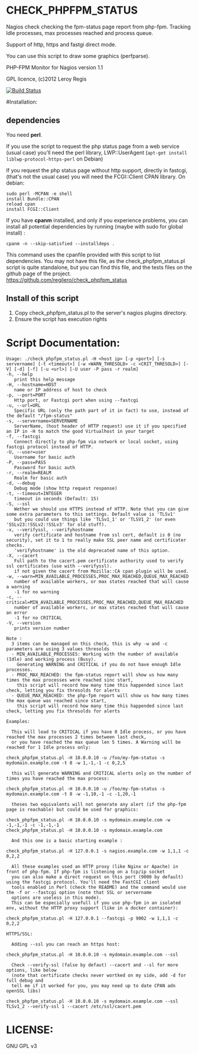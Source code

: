 # CHECK_PHPFPM_STATUS

Nagios check checking the fpm-status page report from php-fpm. Tracking Idle processes, max processes reached and process queue.

Support of http, https and fastgi direct mode.

You can use this script to draw some graphics (perfparse).

PHP-FPM Monitor for Nagios version 1.1

GPL licence, (c)2012 Leroy Regis

[![Build Status](https://api.travis-ci.org/regilero/check_phpfpm_status.svg?branch=master)](https://api.travis-ci.org/regilero/check_phpfpm_status.svg?branch=master)

#Installation:

## dependencies

You need **perl**.

If you use the script to request the php status page from a web service (usual
case) you'll need the perl library, LWP::UserAgent (`apt-get install liblwp-protocol-https-perl` on Debian)

If you request the php status page without http support, directly in fastcgi, (that's not the usual case) you
will need the FCGI::Client CPAN library. On debian:

    sudo perl -MCPAN -e shell
    install Bundle::CPAN
    reload cpan
    install FCGI::Client

If you have **cpanm** installed, and only if you experience problems, you can
install all potential dependencies by running (maybe with sudo for global install) :

    cpanm -n --skip-satisfied --installdeps .

This command uses the cpanfile provided with this script to list dependencies.
You may not have this file, as the check_phpfpm_status.pl script is quite standalone,
but you can find this file, and the tests files on the github page of the project.
https://github.com/regilero/check_phpfpm_status

## Install of this script

1.  Copy check_phpfpm_status.pl to the server's nagios plugins directory.
2.  Ensure the script has execution rights

# Script Documentation:

```
Usage: ./check_phpfpm_status.pl -H <host ip> [-p <port>] [-s servername] [-t <timeout>] [-w <WARN_THRESOLD> -c <CRIT_THRESOLD>] [-V] [-d] [-f] [-u <url>] [-U user -P pass -r realm]
-h, --help
   print this help message
-H, --hostname=HOST
   name or IP address of host to check
-p, --port=PORT
   Http port, or Fastcgi port when using --fastcgi
-u, --url=URL
   Specific URL (only the path part of it in fact) to use, instead of the default "/fpm-status"
-s, --servername=SERVERNAME
   ServerName, (host header of HTTP request) use it if you specified an IP in -H to match the good Virtualhost in your target
-f, --fastcgi
   Connect directly to php-fpm via network or local socket, using fastcgi protocol instead of HTTP.
-U, --user=user
   Username for basic auth
-P, --pass=PASS
   Password for basic auth
-r, --realm=REALM
   Realm for basic auth
-d, --debug
   Debug mode (show http request response)
-t, --timeout=INTEGER
   timeout in seconds (Default: 15)
-S, --ssl
   Wether we should use HTTPS instead of HTTP. Note that you can give some extra parameters to this settings. Default value is 'TLSv1'
   but you could use things like 'TLSv1_1' or 'TLSV1_2' (or even 'SSLv23:!SSLv2:!SSLv3' for old stuff).
-x, --verifyssl, --verifyhostname
   verify certificate and hostname from ssl cert, default is 0 (no security), set it to 1 to really make SSL peer name and certificater checks.
   'verifyhostname' is the old deprecated name of this option.
-X, --cacert
   Full path to the cacert.pem certificate authority used to verify ssl certificates (use with --verifyssl).
   if not given the cacert from Mozilla::CA cpan plugin will be used.
-w, --warn=MIN_AVAILABLE_PROCESSES,PROC_MAX_REACHED,QUEUE_MAX_REACHED
   number of available workers, or max states reached that will cause a warning
   -1 for no warning
-c, --critical=MIN_AVAILABLE_PROCESSES,PROC_MAX_REACHED,QUEUE_MAX_REACHED
   number of available workers, or max states reached that will cause an error
   -1 for no CRITICAL
-V, --version
   prints version number

Note :
  3 items can be managed on this check, this is why -w and -c parameters are using 3 values thresolds
  - MIN_AVAILABLE_PROCESSES: Working with the number of available (Idle) and working process (Busy).
    Generating WARNING and CRITICAL if you do not have enough Idle processes.
  - PROC_MAX_REACHED: the fpm-status report will show us how many times the max processes were reached sinc start,
    this script will record how many time this happended since last check, letting you fix thresolds for alerts
  - QUEUE_MAX_REACHED: the php-fpm report will show us how many times the max queue was reached since start,
    this script will record how many time this happended since last check, letting you fix thresolds for alerts

Examples:

  This will lead to CRITICAL if you have 0 Idle process, or you have reached the max processes 2 times between last check,
  or you have reached the max queue len 5 times. A Warning will be reached for 1 Idle process only:

check_phpfpm_status.pl -H 10.0.0.10 -u /foo/my-fpm-status -s mydomain.example.com -t 8 -w 1,-1,-1 -c 0,2,5

  this will generate WARNING and CRITICAL alerts only on the number of times you have reached the max process:

check_phpfpm_status.pl -H 10.0.0.10 -u /foo/my-fpm-status -s mydomain.example.com -t 8 -w -1,10,-1 -c -1,20,-1

  theses two equivalents will not generate any alert (if the php-fpm page is reachable) but could be used for graphics:

check_phpfpm_status.pl -H 10.0.0.10 -s mydomain.example.com -w -1,-1,-1 -c -1,-1,-1
check_phpfpm_status.pl -H 10.0.0.10 -s mydomain.example.com

  And this one is a basic starting example :

check_phpfpm_status.pl -H 127.0.0.1 -s nagios.example.com -w 1,1,1 -c 0,2,2

  All these examples used an HTTP proxy (like Nginx or Apache) in front of php-fpm. If php-fpm is listening on a tcp/ip socket
  you can also make a direct request on this port (9000 by default) using the fastcgi protocol. You'll need the FastCGI client
  tools enabled in Perl (check the README) and the command would use the -f or --fastcgi option (note that SSL or servername
  options are useless in this mode).
  This can be especially usefull if you use php-fpm in an isolated env, without the HTTP proxy support (like in a docker container):

check_phpfpm_status.pl -H 127.0.0.1 --fastcgi -p 9002 -w 1,1,1 -c 0,2,2

HTTPS/SSL:

  Adding --ssl you can reach an https host:

check_phpfpm_status.pl -H 10.0.0.10 -s mydomain.example.com --ssl

  Check --verify-ssl (false by defaut) --cacert and --sl for more options, like below
  (note that certificate checks never wortked on my side, add -d for full debug and
  tell me if it worked for you, you may need up to date CPAN adn openSSL libs)

check_phpfpm_status.pl -H 10.0.0.10 -s mydomain.example.com --ssl TLSv1_2 --verify-ssl 1 --cacert /etc/ssl/cacert.pem
```

# LICENSE:

GNU GPL v3
